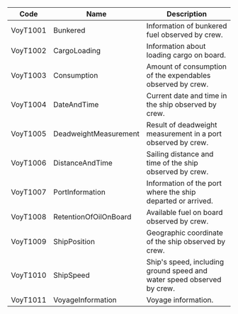 | Code     	| Name                  	| Description                                                            	|
|----------	|-----------------------	|------------------------------------------------------------------------	|
| VoyT1001 	| Bunkered              	| Information of bunkered fuel observed by crew.                         	|
| VoyT1002 	| CargoLoading          	| Information about loading cargo on board.                              	|
| VoyT1003 	| Consumption           	| Amount of consumption of the expendables observed by crew.             	|
| VoyT1004 	| DateAndTime           	| Current date and time in the ship observed by crew.                    	|
| VoyT1005 	| DeadweightMeasurement 	| Result of deadweight measurement in a port observed by crew.           	|
| VoyT1006 	| DistanceAndTime       	| Sailing distance and time of the ship observed by crew.                	|
| VoyT1007 	| PortInformation       	| Information of the port where the ship departed or arrived.            	|
| VoyT1008 	| RetentionOfOilOnBoard 	| Available fuel on board observed by crew.                              	|
| VoyT1009 	| ShipPosition          	| Geographic coordinate of the ship observed by crew.                    	|
| VoyT1010 	| ShipSpeed             	| Ship's speed, including ground speed and water speed observed by crew. 	|
| VoyT1011 	| VoyageInformation     	| Voyage information.                                                    	|